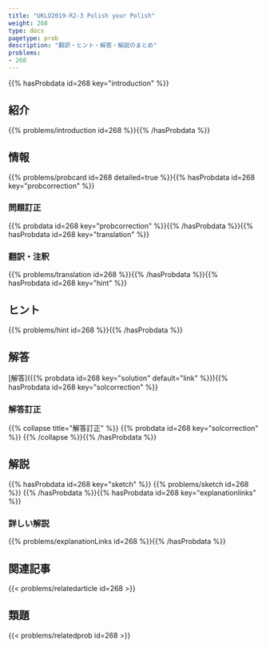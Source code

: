 ```yaml
---
title: "UKLO2019-R2-3 Polish your Polish"
weight: 268
type: docs
pagetype: prob
description: "翻訳・ヒント・解答・解説のまとめ"
problems: 
- 268
---
```


{{% hasProbdata id=268 key="introduction" %}}

## 紹介

{{% problems/introduction id=268 %}}{{% /hasProbdata %}}

## 情報

{{% problems/probcard id=268 detailed=true %}}{{% hasProbdata id=268 key="probcorrection" %}}

### 問題訂正

{{% probdata id=268 key="probcorrection" %}}{{% /hasProbdata %}}{{% hasProbdata id=268 key="translation" %}}

### 翻訳・注釈

{{% problems/translation id=268 %}}{{% /hasProbdata %}}{{% hasProbdata id=268 key="hint" %}}

## ヒント

{{% problems/hint id=268 %}}{{% /hasProbdata %}}

## 解答

[解答]({{% probdata id=268 key="solution" default="link" %}}){{% hasProbdata id=268 key="solcorrection" %}}

### 解答訂正

{{% collapse title="解答訂正" %}}
{{% probdata id=268 key="solcorrection" %}}
{{% /collapse %}}{{% /hasProbdata %}}

## 解説

{{% hasProbdata id=268 key="sketch" %}}
{{% problems/sketch id=268 %}}
{{% /hasProbdata %}}{{% hasProbdata id=268 key="explanationlinks" %}}

### 詳しい解説

{{% problems/explanationLinks id=268 %}}{{% /hasProbdata %}}

## 関連記事

{{< problems/relatedarticle id=268 >}}

## 類題

{{< problems/relatedprob id=268 >}}
